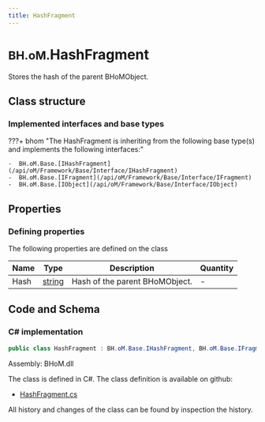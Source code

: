 ```yaml
---
title: HashFragment
---
```


# <small>BH.oM.</small>**HashFragment**

Stores the hash of the parent BHoMObject.

## Class structure

### Implemented interfaces and base types

???+ bhom "The HashFragment is inheriting from the following base type(s) and implements the following interfaces:"

    -  BH.oM.Base.[IHashFragment](/api/oM/Framework/Base/Interface/IHashFragment)
    -  BH.oM.Base.[IFragment](/api/oM/Framework/Base/Interface/IFragment)
    -  BH.oM.Base.[IObject](/api/oM/Framework/Base/Interface/IObject)


## Properties



### Defining properties

The following properties are defined on the class

| Name             | Type             | Description      | Quantity         |
|------------------|------------------|------------------|------------------|
| Hash | [string](https://learn.microsoft.com/en-us/dotnet/api/System.String?view=netstandard-2.0) | Hash of the parent BHoMObject. | - |


## Code and Schema

### C# implementation

``` C# title="C#"
public class HashFragment : BH.oM.Base.IHashFragment, BH.oM.Base.IFragment, BH.oM.Base.IObject
```

Assembly: BHoM.dll

The class is defined in C#. The class definition is available on github:

- [HashFragment.cs](https://github.com/BHoM/BHoM/blob/develop/BHoM/HashFragment.cs)

All history and changes of the class can be found by inspection the history.
